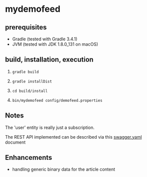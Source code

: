 # mydemofeed

## prerequisites
* Gradle (tested with Gradle 3.4.1)
* JVM (tested with JDK 1.8.0_131 on macOS)

## build, installation, execution
1. `gradle build`
1. `gradle installDist`

1. `cd build/install`
1. `bin/mydemofeed config/demofeed.properties`

## Notes
 The 'user' entity is really just a subscription.
 
 The REST API implemented can be described via this 
 [swagger.yaml](docs/swagger.yaml) document

## Enhancements 
* handling generic binary data for the article content
